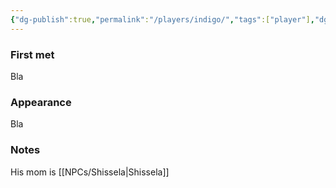 ```yaml
---
{"dg-publish":true,"permalink":"/players/indigo/","tags":["player"],"dgShowLocalGraph":true,"noteIcon":"player","created":"2023-12-30T13:32:21.539+01:00","updated":"2024-01-10T00:16:52.209+01:00"}
---
```


### First met
Bla
### Appearance
Bla
### Notes
His mom is [[NPCs/Shissela\|Shissela]]
